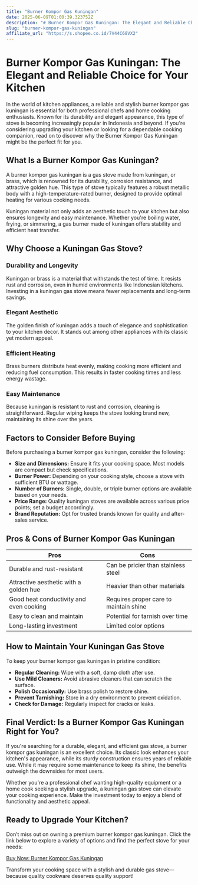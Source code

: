 ```yaml
---
title: "Burner Kompor Gas Kuningan"
date: 2025-06-09T01:00:39.323752Z
description: "# Burner Kompor Gas Kuningan: The Elegant and Reliable Choice for Your Kitchen..."
slug: "burner-kompor-gas-kuningan"
affiliate_url: "https://s.shopee.co.id/7V44C68VX2"
---
```

# Burner Kompor Gas Kuningan: The Elegant and Reliable Choice for Your Kitchen

In the world of kitchen appliances, a reliable and stylish burner kompor gas kuningan is essential for both professional chefs and home cooking enthusiasts. Known for its durability and elegant appearance, this type of stove is becoming increasingly popular in Indonesia and beyond. If you're considering upgrading your kitchen or looking for a dependable cooking companion, read on to discover why the Burner Kompor Gas Kuningan might be the perfect fit for you.

## What Is a Burner Kompor Gas Kuningan?

A burner kompor gas kuningan is a gas stove made from kuningan, or brass, which is renowned for its durability, corrosion resistance, and attractive golden hue. This type of stove typically features a robust metallic body with a high-temperature-rated burner, designed to provide optimal heating for various cooking needs.

Kuningan material not only adds an aesthetic touch to your kitchen but also ensures longevity and easy maintenance. Whether you're boiling water, frying, or simmering, a gas burner made of kuningan offers stability and efficient heat transfer.

## Why Choose a Kuningan Gas Stove?

### Durability and Longevity

Kuningan or brass is a material that withstands the test of time. It resists rust and corrosion, even in humid environments like Indonesian kitchens. Investing in a kuningan gas stove means fewer replacements and long-term savings.

### Elegant Aesthetic

The golden finish of kuningan adds a touch of elegance and sophistication to your kitchen decor. It stands out among other appliances with its classic yet modern appeal.

### Efficient Heating

Brass burners distribute heat evenly, making cooking more efficient and reducing fuel consumption. This results in faster cooking times and less energy wastage.

### Easy Maintenance

Because kuningan is resistant to rust and corrosion, cleaning is straightforward. Regular wiping keeps the stove looking brand new, maintaining its shine over the years.

## Factors to Consider Before Buying

Before purchasing a burner kompor gas kuningan, consider the following:

- **Size and Dimensions:** Ensure it fits your cooking space. Most models are compact but check specifications.
- **Burner Power:** Depending on your cooking style, choose a stove with sufficient BTU or wattage.
- **Number of Burners:** Single, double, or triple burner options are available based on your needs.
- **Price Range:** Quality kuningan stoves are available across various price points; set a budget accordingly.
- **Brand Reputation:** Opt for trusted brands known for quality and after-sales service.

## Pros & Cons of Burner Kompor Gas Kuningan

| **Pros**                                   | **Cons**                               |
|--------------------------------------------|----------------------------------------|
| Durable and rust-resistant                | Can be pricier than stainless steel  |
| Attractive aesthetic with a golden hue    | Heavier than other materials         |
| Good heat conductivity and even cooking   | Requires proper care to maintain shine |
| Easy to clean and maintain                | Potential for tarnish over time     |
| Long-lasting investment                   | Limited color options                |

## How to Maintain Your Kuningan Gas Stove

To keep your burner kompor gas kuningan in pristine condition:

- **Regular Cleaning:** Wipe with a soft, damp cloth after use.
- **Use Mild Cleaners:** Avoid abrasive cleaners that can scratch the surface.
- **Polish Occasionally:** Use brass polish to restore shine.
- **Prevent Tarnishing:** Store in a dry environment to prevent oxidation.
- **Check for Damage:** Regularly inspect for cracks or leaks.

## Final Verdict: Is a Burner Kompor Gas Kuningan Right for You?

If you're searching for a durable, elegant, and efficient gas stove, a burner kompor gas kuningan is an excellent choice. Its classic look enhances your kitchen's appearance, while its sturdy construction ensures years of reliable use. While it may require some maintenance to keep its shine, the benefits outweigh the downsides for most users.

Whether you're a professional chef wanting high-quality equipment or a home cook seeking a stylish upgrade, a kuningan gas stove can elevate your cooking experience. Make the investment today to enjoy a blend of functionality and aesthetic appeal.

## Ready to Upgrade Your Kitchen?

Don’t miss out on owning a premium burner kompor gas kuningan. Click the link below to explore a variety of options and find the perfect stove for your needs:

[Buy Now: Burner Kompor Gas Kuningan](https://s.shopee.co.id/7V44C68VX2)

Transform your cooking space with a stylish and durable gas stove—because quality cookware deserves quality support!